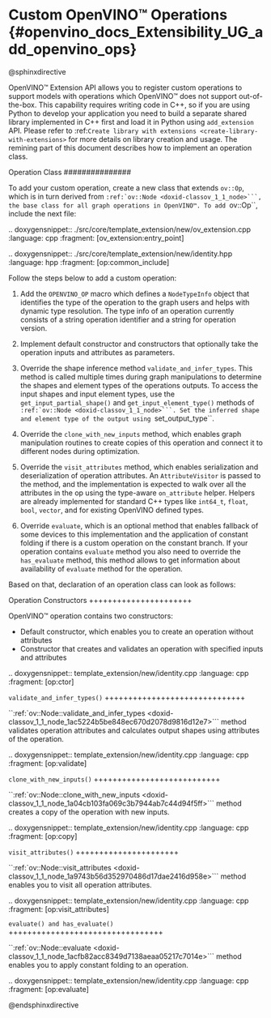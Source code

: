 ﻿# Custom OpenVINO™ Operations {#openvino_docs_Extensibility_UG_add_openvino_ops}

@sphinxdirective 

OpenVINO™ Extension API allows you to register custom operations to support models with operations which OpenVINO™ does not support out-of-the-box. This capability requires writing code in C++, so if you are using Python to develop your application you need to build a separate shared library implemented in C++ first and load it in Python using ``add_extension`` API. Please refer to :ref:`Create library with extensions <create-library-with-extensions>` for more details on library creation and usage. The remining part of this document describes how to implement an operation class.

Operation Class
###############

To add your custom operation, create a new class that extends ``ov::Op``, which is in turn derived from ``:ref:`ov::Node <doxid-classov_1_1_node>```, the base class for all graph operations in OpenVINO™. To add ``ov::Op``, include the next file:

.. doxygensnippet:: ./src/core/template_extension/new/ov_extension.cpp 
   :language: cpp
   :fragment: [ov_extension:entry_point]

.. doxygensnippet:: ./src/core/template_extension/new/identity.hpp
   :language: hpp
   :fragment: [op:common_include]

Follow the steps below to add a custom operation:

1. Add the ``OPENVINO_OP`` macro which defines a ``NodeTypeInfo`` object that identifies the type of the operation to the graph users and helps with dynamic type resolution. The type info of an operation currently consists of a string operation identifier and a string for operation version.

2. Implement default constructor and constructors that optionally take the operation inputs and attributes as parameters. 

3. Override the shape inference method ``validate_and_infer_types``. This method is called multiple times during graph manipulations to determine the shapes and element types of the operations outputs. To access the input shapes and input element types, use the ``get_input_partial_shape()`` and ``get_input_element_type()`` methods of ``:ref:`ov::Node <doxid-classov_1_1_node>```. Set the inferred shape and element type of the output using ``set_output_type``.

4. Override the ``clone_with_new_inputs`` method, which enables graph manipulation routines to create copies of this operation and connect it to different nodes during optimization.

5. Override the ``visit_attributes`` method, which enables serialization and deserialization of operation attributes. An ``AttributeVisitor`` is passed to the method, and the implementation is expected to walk over all the attributes in the op using the type-aware ``on_attribute`` helper. Helpers are already implemented for standard C++ types like ``int64_t``, ``float``, ``bool``, ``vector``, and for existing OpenVINO defined types.

6. Override ``evaluate``, which is an optional method that enables fallback of some devices to this implementation and the application of constant folding if there is a custom operation on the constant branch. If your operation contains ``evaluate`` method you also need to override the ``has_evaluate`` method, this method allows to get information about availability of ``evaluate`` method for the operation.

Based on that, declaration of an operation class can look as follows:


Operation Constructors
++++++++++++++++++++++

OpenVINO™ operation contains two constructors: 
* Default constructor, which enables you to create an operation without attributes 
* Constructor that creates and validates an operation with specified inputs and attributes

.. doxygensnippet:: template_extension/new/identity.cpp
   :language: cpp
   :fragment: [op:ctor]

``validate_and_infer_types()``
++++++++++++++++++++++++++++++

``:ref:`ov::Node::validate_and_infer_types <doxid-classov_1_1_node_1ac5224b5be848ec670d2078d9816d12e7>``` method validates operation attributes and calculates output shapes using attributes of the operation.

.. doxygensnippet:: template_extension/new/identity.cpp
   :language: cpp
   :fragment: [op:validate]

``clone_with_new_inputs()``
+++++++++++++++++++++++++++

``:ref:`ov::Node::clone_with_new_inputs <doxid-classov_1_1_node_1a04cb103fa069c3b7944ab7c44d94f5ff>``` method creates a copy of the operation with new inputs.

.. doxygensnippet:: template_extension/new/identity.cpp
   :language: cpp
   :fragment: [op:copy]

``visit_attributes()``
++++++++++++++++++++++

``:ref:`ov::Node::visit_attributes <doxid-classov_1_1_node_1a9743b56d352970486d17dae2416d958e>``` method enables you to visit all operation attributes.

.. doxygensnippet:: template_extension/new/identity.cpp
   :language: cpp
   :fragment: [op:visit_attributes]

``evaluate() and has_evaluate()``
+++++++++++++++++++++++++++++++++

``:ref:`ov::Node::evaluate <doxid-classov_1_1_node_1acfb82acc8349d7138aeaa05217c7014e>``` method enables you to apply constant folding to an operation.

.. doxygensnippet:: template_extension/new/identity.cpp
   :language: cpp
   :fragment: [op:evaluate]

@endsphinxdirective
